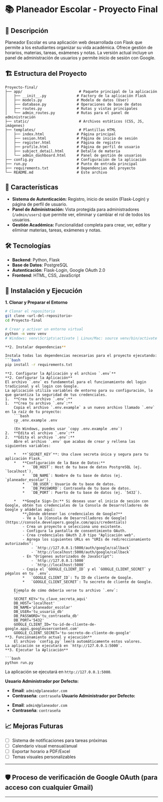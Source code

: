 # 📚 Planeador Escolar - Proyecto Final

## 🎯 Descripción

Planeador Escolar es una aplicación web desarrollada con Flask que permite a los estudiantes organizar su vida académica. Ofrece gestión de horarios, materias, tareas, exámenes y notas. La versión actual incluye un panel de administración de usuarios y permite inicio de sesión con Google.

## 🏗️ Estructura del Proyecto

```
Proyecto-final/
├── app/                          # Paquete principal de la aplicación
│   ├── __init__.py              # Factory de la aplicación Flask
│   ├── models.py                # Modelo de datos (User)
│   ├── database.py              # Operaciones de base de datos
│   ├── routes.py                # Rutas y vistas principales
│   └── admin_routes.py          # Rutas para el panel de administración
├── static/                       # Archivos estáticos (CSS, JS, imágenes)
├── templates/                    # Plantillas HTML
│   ├── index.html               # Página principal
│   ├── sesion.html              # Página de inicio de sesión
│   ├── register.html            # Página de registro
│   ├── profile.html             # Página de perfil de usuario
│   ├── subject_detail.html      # Detalle de materia
│   └── admin_dashboard.html     # Panel de gestión de usuarios
├── config.py                    # Configuración de la aplicación
├── run.py                       # Punto de entrada principal
├── requirements.txt             # Dependencias del proyecto
└── README.md                    # Este archivo
```

## 🚀 Características

*   **Sistema de Autenticación:** Registro, inicio de sesión (Flask-Login) y página de perfil de usuario.
*   **Panel de Administración:** Vista protegida para administradores (`/admin/users`) que permite ver, eliminar y cambiar el rol de todos los usuarios.
*   **Gestión Académica:** Funcionalidad completa para crear, ver, editar y eliminar materias, tareas, exámenes y notas.


## 🛠️ Tecnologías

*   **Backend**: Python, Flask
*   **Base de Datos**: PostgreSQL
*   **Autenticación**: Flask-Login, Google OAuth 2.0
*   **Frontend**: HTML, CSS, JavaScript

## 🚀 Instalación y Ejecución

**1. Clonar y Preparar el Entorno**

```bash
# Clonar el repositorio
git clone <url-del-repositorio>
cd Proyecto-final

# Crear y activar un entorno virtual
python -m venv venv
# Windows: venv\Scripts\activate | Linux/Mac: source venv/bin/activate

**2. Instalar dependencias**

Instala todas las dependencias necesarias para el proyecto ejecutando:
```bash
pip install -r requirements.txt
```
```
**2. Configurar la Aplicación y el archivo `.env`**
**2. Configurar la Aplicación**
El archivo `.env` es fundamental para el funcionamiento del login tradicional y el login con Google.
La aplicación utiliza variables de entorno para su configuración, lo que garantiza la seguridad de tus credenciales.
1.  **Crea tu archivo `.env`:**
1.  **Crea tu archivo `.env`:**
    Copia el archivo `.env.example` a un nuevo archivo llamado `.env` en la raíz de tu proyecto:
    ```bash
    cp .env.example .env
    ```
    (En Windows, puedes usar `copy .env.example .env`)
2.  **Edita el archivo `.env`:**
2.  **Edita el archivo `.env`:**
    Abre el archivo `.env` que acabas de crear y rellena las siguientes variables:

    *   **`SECRET_KEY`**: Una clave secreta única y segura para tu aplicación Flask.
    *   **Configuración de la Base de Datos:**
        *   `DB_HOST`: Host de tu base de datos PostgreSQL (ej. `localhost`).
        *   `DB_NAME`: Nombre de tu base de datos (ej. `planeador_escolar`).
        *   `DB_USER`: Usuario de tu base de datos.
        *   `DB_PASSWORD`: Contraseña de tu base de datos.
        *   `DB_PORT`: Puerto de tu base de datos (ej. `5432`).

    *   **Google Sign-In:** Si deseas usar el inicio de sesión con Google, obtén tus credenciales de la Consola de Desarrolladores de Google y añádelas aquí:
        **¿Dónde obtener las credenciales de Google?**
        - Ve a la [Consola de Desarrolladores de Google](https://console.developers.google.com/apis/credentials)
        - Crea un proyecto o selecciona uno existente.
        - Configura la pantalla de consentimiento OAuth.
        - Crea credenciales OAuth 2.0 tipo "Aplicación web".
        - Agrega los siguientes URLs en "URIs de redireccionamiento autorizados":
            - `http://127.0.0.1:5000/auth/google/callback`
            - `http://localhost:5000/auth/google/callback`
        - En "Orígenes autorizados de JavaScript":
            - `http://127.0.0.1:5000`
            - `http://localhost:5000`
        - Copia el `GOOGLE_CLIENT_ID` y el `GOOGLE_CLIENT_SECRET` y pégalos en tu `.env`.
        *   `GOOGLE_CLIENT_ID`: Tu ID de cliente de Google.
        *   `GOOGLE_CLIENT_SECRET`: Tu secreto de cliente de Google.

    Ejemplo de cómo debería verse tu archivo `.env`:
    ```
    SECRET_KEY='tu_clave_secreta_aqui'
    DB_HOST='localhost'
    DB_NAME='planeador_escolar'
    DB_USER='tu_usuario_db'
    DB_PASSWORD='tu_contraseña_db'
    DB_PORT='5432'
    GOOGLE_CLIENT_ID='tu-id-de-cliente-de-google.apps.googleusercontent.com'
    GOOGLE_CLIENT_SECRET='tu-secreto-de-cliente-de-google'
**3. Funcionamiento actual y ejecución**
    El archivo `config.py` leerá automáticamente estos valores.
La aplicación se ejecutará en `http://127.0.0.1:5000`.
**3. Ejecutar la Aplicación**

```bash
python run.py
```
La aplicación se ejecutará en `http://127.0.0.1:5000`.

**Usuario Administrador por Defecto:**
- **Email**: `admin@planeador.com`
- **Contraseña**: `contraseña`
**Usuario Administrador por Defecto:**
*   **Email**: `admin@planeador.com`
*   **Contraseña**: `contraseña`

## 📈 Mejoras Futuras


- [ ] Sistema de notificaciones para tareas próximas
- [ ] Calendario visual mensual/anual
- [ ] Exportar horario a PDF/Excel
- [ ] Temas visuales personalizables

---


## 🛡️ Proceso de verificación de Google OAuth (para acceso con cualquier Gmail)





---
